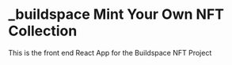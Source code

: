 # _buildspace Mint Your Own NFT Collection

This is the front end React App for the Buildspace NFT Project

